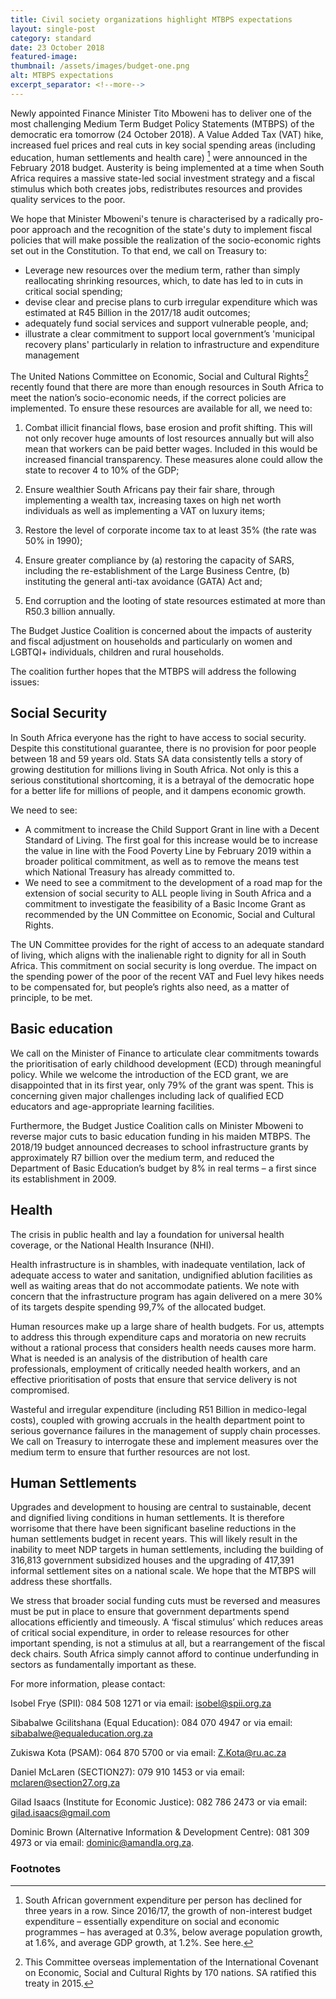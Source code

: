 ```yaml
---
title: Civil society organizations highlight MTBPS expectations
layout: single-post
category: standard
date: 23 October 2018
featured-image: 
thumbnail: /assets/images/budget-one.png
alt: MTBPS expectations
excerpt_separator: <!--more-->
---
```


Newly appointed Finance Minister Tito Mboweni has to deliver one of the most challenging Medium Term Budget Policy Statements (MTBPS) of the democratic era tomorrow (24 October 2018). A Value Added Tax (VAT) hike, increased fuel prices and real cuts in key social spending areas (including education, human settlements and health care) <!--more-->[^1] were announced in the February 2018 budget. Austerity is being implemented at a time when South Africa requires a massive state-led social investment strategy and a fiscal stimulus which both creates jobs, redistributes resources and provides quality services to the poor.

We hope that Minister Mboweni's tenure is characterised by a radically pro-poor approach and the recognition of the state's duty to implement fiscal policies that will make possible the realization of the socio-economic rights set out in the Constitution. To that end, we call on Treasury to:

- Leverage new resources over the medium term, rather than simply reallocating shrinking resources, which, to date has led to in cuts in critical social spending;
- devise clear and precise plans to curb irregular expenditure which was estimated at R45 Billion in the 2017/18 audit outcomes;
- adequately fund social services and support vulnerable people, and;
- illustrate a clear commitment to support local government’s 'municipal recovery plans' particularly in relation to infrastructure and expenditure management

The United Nations Committee on Economic, Social and Cultural Rights[^2] recently found that there are more than enough resources in South Africa to meet the nation’s socio-economic needs, if the correct policies are implemented. To ensure these resources are available for all, we need to:

1. Combat illicit financial flows, base erosion and profit shifting. This will not only recover huge amounts of lost resources annually but will also mean that workers can be paid better wages. Included in this would be increased financial transparency. These measures alone could allow the state to recover 4 to 10% of the GDP;

2. Ensure wealthier South Africans pay their fair share, through implementing a wealth tax, increasing taxes on high net worth individuals as well as implementing a VAT on luxury items;
3. Restore the level of corporate income tax to at least 35% (the rate was 50% in 1990);
4. Ensure greater compliance by (a) restoring the capacity of SARS, including the re-establishment of the Large Business Centre, (b) instituting the general anti-tax avoidance (GATA) Act and;
5. End corruption and the looting of state resources estimated at more than R50.3 billion annually.

The Budget Justice Coalition is concerned about the impacts of austerity and fiscal adjustment on households and particularly on women and LGBTQI+ individuals, children and rural households.

The coalition further hopes that the MTBPS will address the following issues:

## Social Security

 In South Africa everyone has the right to have access to social security. Despite this constitutional guarantee, there is no provision for poor people between 18 and 59 years old.  Stats SA data consistently tells a story of growing destitution for millions living in South Africa.  Not only is this a serious constitutional shortcoming, it is a betrayal of the democratic hope for a better life for millions of people, and it dampens economic growth.

We need to see:

- A commitment to increase the Child Support Grant in line with a Decent Standard of Living. The first goal for this increase would be to increase the value in line with the Food Poverty Line by February 2019 within a broader political commitment, as well as to remove the means test which National Treasury has already committed to.
- We need to see a commitment to the development of a road map for the extension of social security to ALL people living in South Africa and a commitment to investigate the feasibility of a Basic Income Grant as recommended by the UN Committee on Economic, Social and Cultural Rights.

The UN Committee provides for the right of access to an adequate standard of living, which aligns with the inalienable right to dignity for all in South Africa.  This commitment on social security is long overdue.  The impact on the spending power of the poor of the recent VAT and Fuel levy hikes needs to be compensated for, but people’s rights also need, as a matter of principle, to be met.

## Basic education

We call on the Minister of Finance to articulate clear commitments towards the prioritisation of early childhood development (ECD) through meaningful policy. While we welcome the introduction of the ECD grant, we are disappointed that in its first year, only 79% of the grant was spent. This is concerning given major challenges including lack of qualified ECD educators and age-appropriate learning facilities.

Furthermore, the Budget Justice Coalition calls on Minister Mboweni to reverse major cuts to basic education funding in his maiden MTBPS. The 2018/19 budget announced decreases to school infrastructure grants by approximately R7 billion over the medium term, and reduced the Department of Basic Education’s budget by 8% in real terms – a first since its establishment in 2009.

## Health

The crisis in public health and lay a foundation for universal health coverage, or the National Health Insurance (NHI).

Health infrastructure is in shambles, with inadequate ventilation, lack of adequate access to water and sanitation, undignified ablution facilities as well as waiting areas that do not accommodate patients. We note with concern that the infrastructure program has again delivered on a mere 30% of its targets despite spending 99,7% of the allocated budget.

Human resources make up a large share of health budgets. For us, attempts to address this through expenditure caps and moratoria on new recruits without a rational process that considers health needs causes more harm. What is needed is an analysis of the distribution of health care professionals, employment of critically needed health workers, and an effective prioritisation of posts that ensure that service delivery is not compromised.

Wasteful and irregular expenditure (including R51 Billion in medico-legal costs), coupled with growing accruals in the health department point to serious governance failures in the management of supply chain processes. We call on Treasury to interrogate these and implement measures over the medium term to ensure that further resources are not lost.

## Human Settlements

Upgrades and development to housing are central to sustainable, decent and dignified living conditions in human settlements. It is therefore worrisome that there have been significant baseline reductions in the human settlements budget in recent years. This will likely result in the inability to meet NDP targets in human settlements, including the building of 316,813 government subsidized houses and the upgrading of 417,391 informal settlement sites on a national scale. We hope that the MTBPS will address these shortfalls.

We stress that broader social funding cuts must be reversed and measures must be put in place to ensure that government departments spend allocations efficiently and timeously. A ‘fiscal stimulus’ which reduces areas of critical social expenditure, in order to release resources for other important spending, is not a stimulus at all, but a rearrangement of the fiscal deck chairs. South Africa simply cannot afford to continue underfunding in sectors as fundamentally important as these.

For more information, please contact:

Isobel Frye (SPII): 084 508 1271 or via email: isobel@spii.org.za

Sibabalwe Gcilitshana (Equal Education): 084 070 4947 or via email: sibabalwe@equaleducation.org.za

Zukiswa Kota (PSAM): 064 870 5700 or via email: Z.Kota@ru.ac.za

Daniel McLaren (SECTION27): 079 910 1453 or via email: mclaren@section27.org.za

Gilad Isaacs (Institute for Economic Justice): 082 786 2473 or via email:  gilad.isaacs@gmail.com

Dominic Brown (Alternative Information & Development Centre): 081 309 4973 or via email: dominic@amandla.org.za.

### Footnotes

[^1]: South African government expenditure per person has declined for three years in a row. Since 2016/17, the growth of non-interest budget expenditure – essentially expenditure on social and economic programmes – has averaged at 0.3%, below average population growth, at 1.6%, and average GDP growth, at 1.2%. See here.

[^2]: This Committee overseas implementation of the International Covenant on Economic, Social and Cultural Rights by 170 nations. SA ratified this treaty in 2015.